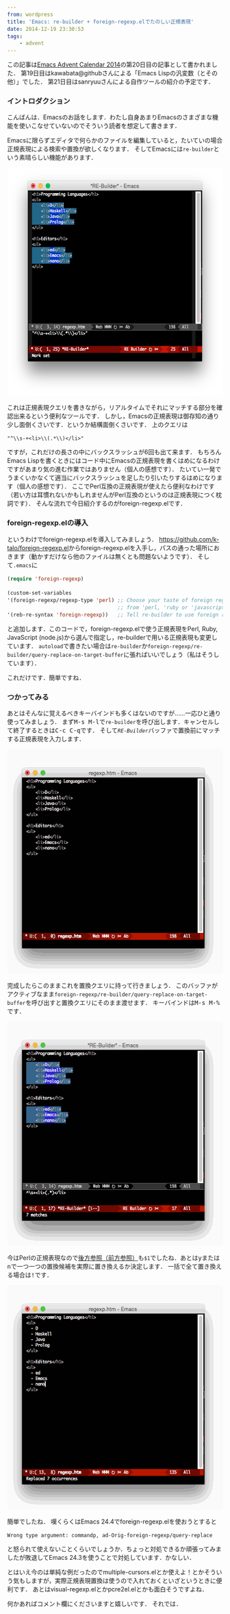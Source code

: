 ```yaml
---
from: wordpress
title: 'Emacs: re-builder + foreign-regexp.elでたのしい正規表現'
date: 2014-12-19 23:30:53
tags:
    - advent
---
```


この記事は<a href="http://qiita.com/advent-calendar/2014/emacs">Emacs Advent Calendar 2014</a>の第20日目の記事として書かれました．
第19日目はkawabata@githubさんによる「Emacs Lispの汎変数（とその他）」でした．
第21日目はsanryuuさんによる自作ツールの紹介の予定です．

<!--more-->

### イントロダクション

こんばんは．Emacsのお話をします．わたし自身あまりEmacsのさまざまな機能を使いこなせていないのでそういう読者を想定して書きます．

Emacsに限らずエディタで何らかのファイルを編集していると，たいていの場合正規表現による検索や置換が欲しくなります．
そしてEmacsには<code>re-builder</code>という素晴らしい機能があります．

<img src="/images/uploads/2014/12/Screen-Shot-2014-12-19-at-9.44.09-PM.png" width="582" height="533" class="alignnone size-full wp-image-184" data-wp-pid="184" />

これは正規表現クエリを書きながら，リアルタイムでそれにマッチする部分を確認出来るという便利なツールです．
しかし，Emacsの正規表現は御存知の通り少し面倒くさいです．というか結構面倒くさいです．
上のクエリは

    "^\\s-+<li>\\(.*\\)</li>"

ですが，これだけの長さの中にバックスラッシュが6回も出て来ます．
もちろんEmacs Lispを書くときにはコード中にEmacsの正規表現を書くはめになるわけですがあまり気の進む作業ではありません（個人の感想です）．
たいてい一発でうまくいかなくて適当にバックスラッシュを足したり引いたりするはめになります（個人の感想です）．
ここでPerl互換の正規表現が使えたら便利なわけです（若い方は耳慣れないかもしれませんがPerl互換のというのは正規表現につく枕詞です）．
そんな流れで今日紹介するのがforeign-regexp.elです．

### foreign-regexp.elの導入

というわけでforeign-regexp.elを導入してみましょう．
<a href="https://github.com/k-talo/foreign-regexp.el">https://github.com/k-talo/foreign-regexp.el</a>からforeign-regexp.elを入手し，パスの通った場所におきます（動かすだけなら他のファイルは無くとも問題ないようです）．
そして<code>.emacs</code>に

```lisp
(require 'foreign-regexp)

(custom-set-variables
'(foreign-regexp/regexp-type 'perl) ;; Choose your taste of foreign regexp
                                    ;; from 'perl, 'ruby or 'javascript.
'(reb-re-syntax 'foreign-regexp))   ;; Tell re-builder to use foreign regex.
```

と追加します．このコードで，foreign-regexp.elで使う正規表現をPerl, Ruby, JavaScript (node.js)から選んで指定し，re-builderで用いる正規表現も変更しています．
<code>autoload</code>で書きたい場合は<code>re-builder</code>か<code>foreign-regexp/re-builder/query-replace-on-target-buffer</code>に張ればいいでしょう（私はそうしています）．

これだけです．簡単ですね．

### つかってみる

あとはそんなに覚えるべきキーバインドも多くはないのですが……一応ひと通り使ってみましょう．
まず<kbd>M-s M-l</kbd>で<code>re-builder</code>を呼び出します．キャンセルして終了するときは<kbd>C-c C-q</kbd>です．
そして<code>*RE-Builder*</code>バッファで置換前にマッチする正規表現を入力します．

<img src="/images/uploads/2014/12/regex-fig-02.gif" width="555" height="525" class="alignnone size-full wp-image-192" data-wp-pid="192" />

完成したらこのままこれを置換クエリに持って行きましょう．
このバッファがアクティブなまま<code>foreign-regexp/re-builder/query-replace-on-target-buffer</code>を呼び出すと置換クエリにそのまま渡せます．
キーバインドは<kbd>M-s M-%</kbd>です．

<img src="/images/uploads/2014/12/regex-fig-03.gif" width="555" height="525" class="alignnone size-full wp-image-194" data-wp-pid="194" />

今はPerlの正規表現なので<a href="https://github.com/vim-jp/vimdoc-ja/issues/57#issuecomment-5841203">後方参照（前方参照）</a>も<code>$1</code>でしたね．あとは<kbd>y</kbd>または<kbd>n</kbd>で一つ一つの置換候補を実際に置き換えるか決定します．
一括で全て置き換える場合は<kbd>!</kbd>です．

<img src="/images/uploads/2014/12/regex-fig-04.gif" width="555" height="525" class="alignnone size-full wp-image-195" data-wp-pid="195" />

簡単でしたね．
嘆くらくはEmacs 24.4でforeign-regexp.elを使おうとすると

    Wrong type argument: commandp, ad-Orig-foreign-regexp/query-replace

と怒られて使えないことくらいでしょうか．ちょっと対処できるか頑張ってみましたが敗退してEmacs 24.3を使うことで対処しています．かなしい．

とはいえ今のは単純な例だったのでmultiple-cursors.elとか使えよ！とかそういう気もしますが，実際正規表現置換は使うので入れておくといざというときに便利です．
あとはvisual-regexp.elとかpcre2el.elとかも面白そうですよね．

何かあればコメント欄にくださいますと嬉しいです．
それでは．
